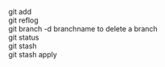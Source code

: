 git add  
git reflog  
git branch -d branchname to delete a branch  
git status  
git stash  
git stash apply 
